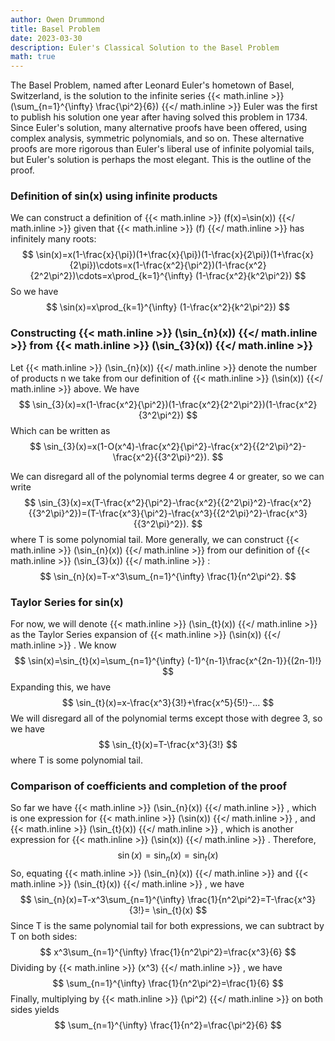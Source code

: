 ```yaml
---
author: Owen Drummond
title: Basel Problem
date: 2023-03-30
description: Euler's Classical Solution to the Basel Problem
math: true
---
```


The Basel Problem, named after Leonard Euler's hometown of Basel, Switzerland, is the solution to the infinite series 
{{< math.inline >}}
\(\sum_{n=1}^{\infty} \frac{\pi^2}{6}\)
{{</ math.inline >}}
 Euler was the first to publish his solution one year after having solved this problem in 1734. Since Euler's solution, many alternative proofs have been offered, using complex analysis, symmetric polynomials, and so on. These alternative proofs are more rigorous than Euler's liberal use of infinite polyomial tails, but Euler's solution is perhaps the most elegant. This is the outline of the proof.


### Definition of sin(x) using infinite products

We can construct a definition of 
{{< math.inline >}}
\(f(x)=\sin(x)\)
{{</ math.inline >}} given that 
{{< math.inline >}}
\(f\)
{{</ math.inline >}}
 has infinitely many roots:
$$
\sin(x)=x(1-\frac{x}{\pi})(1+\frac{x}{\pi})(1-\frac{x}{2\pi})(1+\frac{x}{2\pi})\cdots=x(1-\frac{x^2}{\pi^2})(1-\frac{x^2}{2^2\pi^2})\cdots=x\prod_{k=1}^{\infty} (1-\frac{x^2}{k^2\pi^2})
$$
So we have 
$$
    \sin(x)=x\prod_{k=1}^{\infty} (1-\frac{x^2}{k^2\pi^2})
$$


### Constructing {{< math.inline >}} \(\sin_{n}(x)\) {{</ math.inline >}} from {{< math.inline >}} \(\sin_{3}(x)\) {{</ math.inline >}}

Let 
{{< math.inline >}}
\(\sin_{n}(x)\)
{{</ math.inline >}} 
denote the number of products n we take from our definition of 
{{< math.inline >}}
\(\sin(x)\)
{{</ math.inline >}} 
above. We have
$$
    \sin_{3}(x)=x(1-\frac{x^2}{\pi^2})(1-\frac{x^2}{2^2\pi^2})(1-\frac{x^2}{3^2\pi^2})
$$
Which can be written as
$$
     \sin_{3}(x)=x(1-O(x^4)-\frac{x^2}{\pi^2}-\frac{x^2}{{2^2\pi}^2}-\frac{x^2}{{3^2\pi}^2}).
$$

We can disregard all of the polynomial terms degree 4 or greater, so we can write
$$
    \sin_{3}(x)=x(T-\frac{x^2}{\pi^2}-\frac{x^2}{{2^2\pi}^2}-\frac{x^2}{{3^2\pi}^2})=(T-\frac{x^3}{\pi^2}-\frac{x^3}{{2^2\pi}^2}-\frac{x^3}{{3^2\pi}^2}).
$$
where T is some polynomial tail. More generally, we can construct 
{{< math.inline >}}
\(\sin_{n}(x)\)
{{</ math.inline >}} 
from our definition of 
{{< math.inline >}}
\(\sin_{3}(x)\)
{{</ math.inline >}} 
:
$$
    \sin_{n}(x)=T-x^3\sum_{n=1}^{\infty} \frac{1}{n^2\pi^2}.
$$


### Taylor Series for sin(x)
For now, we will denote 
{{< math.inline >}}
\(\sin_{t}(x)\)
{{</ math.inline >}} 
as the Taylor Series expansion of 
{{< math.inline >}}
\(\sin(x)\)
{{</ math.inline >}} 
. We know
$$
    \sin(x)=\sin_{t}(x)=\sum_{n=1}^{\infty} (-1)^{n-1}\frac{x^{2n-1}}{(2n-1)!}
$$
Expanding this, we have 
$$
    \sin_{t}(x)=x-\frac{x^3}{3!}+\frac{x^5}{5!}-...
$$
We will disregard all of the polynomial terms except those with degree 3, so we have
$$
    \sin_{t}(x)=T-\frac{x^3}{3!}
$$
where T is some polynomial tail.



### Comparison of coefficients and completion of the proof
So far we have 
{{< math.inline >}}
\(\sin_{n}(x)\)
{{</ math.inline >}} 
, which is one expression for
{{< math.inline >}}
\(\sin(x)\)
{{</ math.inline >}} 
, and 
{{< math.inline >}}
\(\sin_{t}(x)\)
{{</ math.inline >}} 
, which is another expression for 
{{< math.inline >}}
\(\sin(x)\)
{{</ math.inline >}}
. Therefore,
$$
    \sin(x)=\sin_{n}(x)=\sin_{t}(x)
$$
So, equating 
{{< math.inline >}}
\(\sin_{n}(x)\)
{{</ math.inline >}}
and 
{{< math.inline >}}
\(\sin_{t}(x)\)
{{</ math.inline >}} 
, we have
$$
    \sin_{n}(x)=T-x^3\sum_{n=1}^{\infty} \frac{1}{n^2\pi^2}=T-\frac{x^3}{3!}= \sin_{t}(x)
$$
Since T is the same polynomial tail for both expressions, we can subtract by T on both sides:
$$
    x^3\sum_{n=1}^{\infty} \frac{1}{n^2\pi^2}=\frac{x^3}{6}
$$
Dividing by
{{< math.inline >}}
\(x^3\)
{{</ math.inline >}}
, we have
$$
    \sum_{n=1}^{\infty} \frac{1}{n^2\pi^2}=\frac{1}{6}
$$
Finally, multiplying by 
{{< math.inline >}}
\(\pi^2\)
{{</ math.inline >}}
on both sides yields
$$
    \sum_{n=1}^{\infty} \frac{1}{n^2}=\frac{\pi^2}{6}
$$